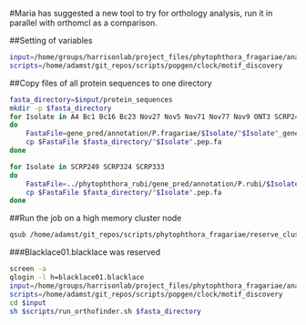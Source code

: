 #Maria has suggested a new tool to try for orthology analysis, run it in parallel with orthomcl as a comparison.

##Setting of variables

```bash
input=/home/groups/harrisonlab/project_files/phytophthora_fragariae/analysis/orthology/OrthoFinder
scripts=/home/adamst/git_repos/scripts/popgen/clock/motif_discovery
```

##Copy files of all protein sequences to one directory

```bash
fasta_directory=$input/protein_sequences
mkdir -p $fasta_directory
for Isolate in A4 Bc1 Bc16 Bc23 Nov27 Nov5 Nov71 Nov77 Nov9 ONT3 SCRP245_v2
do
    FastaFile=gene_pred/annotation/P.fragariae/$Isolate/"$Isolate"_genes_incl_ORFeffectors.pep.fasta
    cp $FastaFile $fasta_directory/"$Isolate".pep.fa
done

for Isolate in SCRP249 SCRP324 SCRP333
do
    FastaFile=../phytophthora_rubi/gene_pred/annotation/P.rubi/$Isolate/"$Isolate"_genes_incl_ORFeffectors.pep.fasta
    cp $FastaFile $fasta_directory/"$Isolate".pep.fa
done
```

##Run the job on a high memory cluster node

```bash
qsub /home/adamst/git_repos/scripts/phytophthora_fragariae/reserve_cluster.sh
```

###Blacklace01.blacklace was reserved

```bash
screen -a
qlogin -l h=blacklace01.blacklace
input=/home/groups/harrisonlab/project_files/phytophthora_fragariae/analysis/orthology/OrthoFinder
scripts=/home/adamst/git_repos/scripts/popgen/clock/motif_discovery
cd $input
sh $scripts/run_orthofinder.sh $fasta_directory
```
